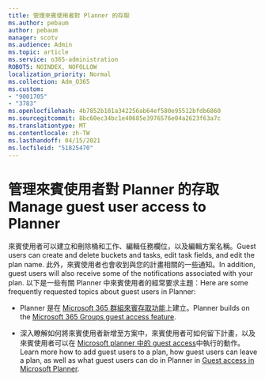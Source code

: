 ```yaml
---
title: 管理來賓使用者對 Planner 的存取
ms.author: pebaum
author: pebaum
manager: scotv
ms.audience: Admin
ms.topic: article
ms.service: o365-administration
ROBOTS: NOINDEX, NOFOLLOW
localization_priority: Normal
ms.collection: Adm_O365
ms.custom:
- "9001705"
- "3783"
ms.openlocfilehash: 4b7852b101a342256ab64ef580e95512bfdb6860
ms.sourcegitcommit: 8bc60ec34bc1e40685e3976576e04a2623f63a7c
ms.translationtype: MT
ms.contentlocale: zh-TW
ms.lasthandoff: 04/15/2021
ms.locfileid: "51825470"
---
```

# <a name="manage-guest-user-access-to-planner"></a><span data-ttu-id="0d1c9-102">管理來賓使用者對 Planner 的存取</span><span class="sxs-lookup"><span data-stu-id="0d1c9-102">Manage guest user access to Planner</span></span>

<span data-ttu-id="0d1c9-103">來賓使用者可以建立和刪除桶和工作、編輯任務欄位，以及編輯方案名稱。</span><span class="sxs-lookup"><span data-stu-id="0d1c9-103">Guest users can create and delete buckets and tasks, edit task fields, and edit the plan name.</span></span> <span data-ttu-id="0d1c9-104">此外，來賓使用者也會收到與您的計畫相關的一些通知。</span><span class="sxs-lookup"><span data-stu-id="0d1c9-104">In addition, guest users will also receive some of the notifications associated with your plan.</span></span> <span data-ttu-id="0d1c9-105">以下是一些有關 Planner 中來賓使用者的經常要求主題：</span><span class="sxs-lookup"><span data-stu-id="0d1c9-105">Here are some frequently requested topics about guest users in Planner:</span></span>

- <span data-ttu-id="0d1c9-106">Planner 是在 [Microsoft 365 群組來賓存取功能](https://support.office.com/article/Adding-guests-to-Office-365-Groups-bfc7a840-868f-4fd6-a390-f347bf51aff6)上建立。</span><span class="sxs-lookup"><span data-stu-id="0d1c9-106">Planner builds on the [Microsoft 365 Groups guest access feature](https://support.office.com/article/Adding-guests-to-Office-365-Groups-bfc7a840-868f-4fd6-a390-f347bf51aff6).</span></span> 

- <span data-ttu-id="0d1c9-107">深入瞭解如何將來賓使用者新增至方案中，來賓使用者可如何留下計畫，以及來賓使用者可以在 [Microsoft planner 中的 guest access](https://support.office.com/article/Guest-access-in-Microsoft-Planner-cc5d7f96-dced-4da4-ab62-08c72d9759c6)中執行的動作。</span><span class="sxs-lookup"><span data-stu-id="0d1c9-107">Learn more how to add guest users to a plan, how guest users can leave a plan, as well as what guest users can do in Planner in [Guest access in Microsoft Planner](https://support.office.com/article/Guest-access-in-Microsoft-Planner-cc5d7f96-dced-4da4-ab62-08c72d9759c6).</span></span>
